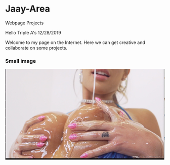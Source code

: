 # Jaay-Area
Webpage Projects

Hello Triple A's  12/28/2019

Welcome to my page on the Internet. Here we can get creative and collaborate on some projects.

### Small image

![Octocat](https://raw.githubusercontent.com/jaayarea/jaay-area/master/tips.PNG)
